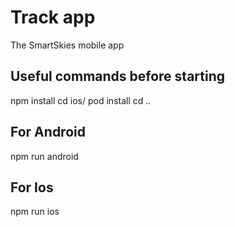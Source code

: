 # Track app

The SmartSkies mobile app

## Useful commands before starting

npm install
cd ios/
pod install
cd ..

## For Android

npm run android

## For Ios

npm run ios
